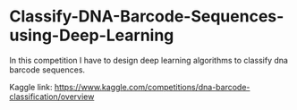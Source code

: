 # Classify-DNA-Barcode-Sequences-using-Deep-Learning

In this competition I have to design deep learning algorithms to classify dna barcode sequences.

Kaggle link: https://www.kaggle.com/competitions/dna-barcode-classification/overview
